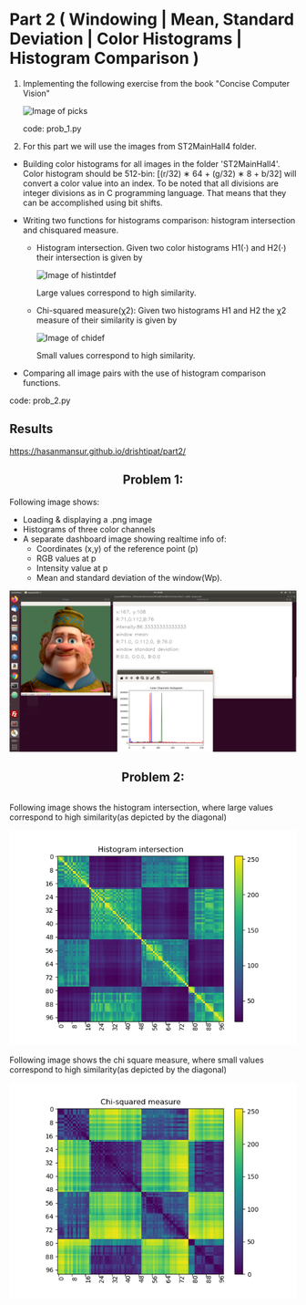 # Part 2 ( Windowing | Mean, Standard Deviation | Color Histograms | Histogram Comparison )

 1. Implementing the following exercise from the book "Concise Computer Vision"

    ![Image of picks](https://hasanmansur.github.io/drishtipat/part2/prob1.png)

    code: prob_1.py

 2. For this part we will use the images from ST2MainHall4 folder.

   - Building color histograms for all images in the folder 'ST2MainHall4'. Color histogram should be
   512-bin: [(r/32) ∗ 64 + (g/32) ∗ 8 + b/32] will convert a color value into an index. To be noted that
   all divisions are integer divisions as in C programming language. That means that they can be accomplished using bit shifts.

   - Writing two functions for histograms comparison: histogram intersection and chisquared measure.
     - Histogram intersection. Given two color histograms H1(·) and H2(·) their intersection is given by

       ![Image of histintdef](https://hasanmansur.github.io/drishtipat/part2/hist_int_def.png)

       Large values correspond to high similarity.

     - Chi-squared measure(χ2): Given two histograms H1 and H2 the χ2 measure of their similarity is given by

       ![Image of chidef](https://hasanmansur.github.io/drishtipat/part2/chi_def.png)

       Small values correspond to high similarity.

   - Comparing all image pairs with the use of histogram comparison functions.

   code: prob_2.py

Results
-------
https://hasanmansur.github.io/drishtipat/part2/

<!DOCTYPE html>
<html>
<head>
<meta name="viewport" content="width=device-width, initial-scale=1">
</head>
<body>

<center><h2>Problem 1:</h2></center>

<div class="row">
  <p>Following image shows:</p>
  <ul>
  <li>Loading & displaying a .png image</li>
  <li>Histograms of three color channels</li>
  <li>A separate dashboard image showing realtime info of:
      <ul>
      <li>Coordinates (x,y) of the reference point (p) </li>
      <li>RGB values at p</li>
      <li>Intensity value at p</li>
      <li>Mean and standard deviation of the window(Wp).</li>
    </ul>
  </li>
  </ul>
  <img src="prob1out.png">
</div>

<center><h2>Problem 2:</h2></center>
<div class="row">

</div>

<div class="column">
  <p>Following image shows the histogram intersection, where large values correspond to high similarity(as depicted by the diagonal)</p>
  <img src="hist_intersection.png">
</div>
<div class="column">
  <p>Following image shows the chi square measure, where small values correspond to high similarity(as depicted by the diagonal)</p>
  <img src="chi2.png">
</div>

</body>
</html>

